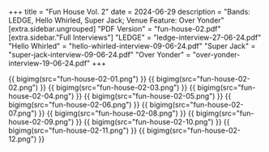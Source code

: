 +++
title = "Fun House Vol. 2"
date = 2024-06-29
description = "Bands: LEDGE, Hello Whirled, Super Jack; Venue Feature: Over Yonder"
[extra.sidebar.ungrouped]
"PDF Version" = "fun-house-02.pdf"
[extra.sidebar."Full Interviews"]
"LEDGE" = "ledge-interview-27-06-24.pdf"
"Hello Whirled" = "hello-whirled-interview-09-06-24.pdf"
"Super Jack" = "super-jack-interview-09-06-24.pdf"
"Over Yonder" = "over-yonder-interview-19-06-24.pdf"
+++


{{ bigimg(src="fun-house-02-01.png") }}
{{ bigimg(src="fun-house-02-02.png") }}
{{ bigimg(src="fun-house-02-03.png") }}
{{ bigimg(src="fun-house-02-04.png") }}
{{ bigimg(src="fun-house-02-05.png") }}
{{ bigimg(src="fun-house-02-06.png") }}
{{ bigimg(src="fun-house-02-07.png") }}
{{ bigimg(src="fun-house-02-08.png") }}
{{ bigimg(src="fun-house-02-09.png") }}
{{ bigimg(src="fun-house-02-10.png") }}
{{ bigimg(src="fun-house-02-11.png") }}
{{ bigimg(src="fun-house-02-12.png") }}
